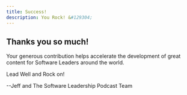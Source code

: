 ```yaml
---
title: Success!
description: You Rock! &#129304;
---
```


## Thanks you so much!

Your generous contribution helps accelerate the development of great content for Software Leaders around the world.

Lead Well and Rock on!

--Jeff and The Software Leadership Podcast Team
